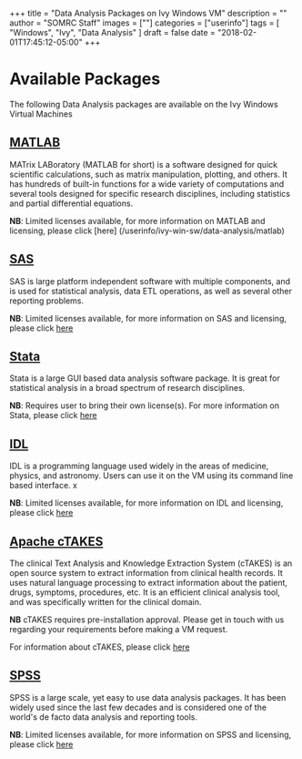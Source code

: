 +++
title = "Data Analysis Packages on Ivy Windows VM"
description = ""
author = "SOMRC Staff"
images = [""]
categories = ["userinfo"]
tags = [
    "Windows", 
    "Ivy",
    "Data Analysis"
]
draft = false
date = "2018-02-01T17:45:12-05:00"
+++
# Available Packages
The following Data Analysis packages are available on the Ivy Windows Virtual Machines

## [MATLAB](/userinfo/ivy-win-sw/data-analysis/matlab)

MATrix LABoratory (MATLAB for short) is a software designed for quick scientific calculations, such as matrix manipulation, plotting, and others.
It has hundreds of built-in functions for a wide variety of computations and several tools designed for specific 
research disciplines, including statistics and partial differential equations.

**NB**: Limited licenses available, for more information on MATLAB and licensing, please click [here] (/userinfo/ivy-win-sw/data-analysis/matlab)


## [SAS](/userinfo/ivy-win-sw/data-analysis/sas)

SAS is large platform independent software with multiple components, and is used for statistical analysis, data ETL operations, as well as several other
reporting problems. 

**NB**: Limited licenses available, for more information on SAS and licensing, please click [here](/userinfo/ivy-win-sw/data-analysis/sas) 


## [Stata](/userinfo/ivy-win-sw/data-analysis/stata)

Stata is a large GUI based data analysis software package. It is great for statistical analysis in a broad spectrum of research disciplines. 

**NB**: Requires user to bring their own license(s). For more information on Stata, please click [here](/userinfo/ivy-win-sw/data-analysis/stata)

## [IDL](/userinfo/ivy-win-sw/data-analysis/idl)

IDL is a programming language used widely in the areas of medicine, physics, and astronomy. Users can use it on the VM using its command line based
interface. x

**NB**: Limited licenses available, for more information on IDL and licensing, please click [here](/userinfo/ivy-win-sw/data-analysis/idl)

## [Apache cTAKES](/userinfo/ivy-win-sw/data-analysis/ctakes)

The clinical Text Analysis and Knowledge Extraction System (cTAKES) is an open source system to extract information from clinical health records. 
It uses natural language processing to extract information about the patient, drugs, symptoms, procedures, etc. It is an efficient clinical analysis
tool, and was specifically written for the clinical domain. 

**NB** cTAKES requires pre-installation approval. Please get in touch with us regarding your requirements before making a VM request. 

For information about cTAKES, please click [here](/userinfo/ivy-win-sw/data-analysis/ctakes)  

## [SPSS](/userinfo/ivy-win-sw/data-analysis/spss)

SPSS is a large scale, yet easy to use data analysis packages. It has been widely used since the last few decades and is considered one of the world's
de facto data analysis and reporting tools. 

**NB**: Limited licenses available, for more information on SPSS and licensing, please click [here](/userinfo/ivy-win-sw/data-analysis/spss)